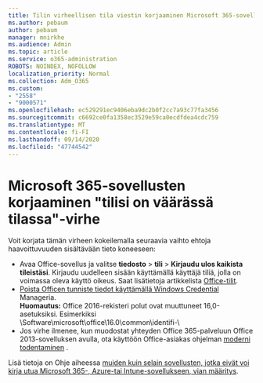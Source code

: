 ```yaml
---
title: Tilin virheellisen tila viestin korjaaminen Microsoft 365-sovelluksissa
ms.author: pebaum
author: pebaum
manager: mnirkhe
ms.audience: Admin
ms.topic: article
ms.service: o365-administration
ROBOTS: NOINDEX, NOFOLLOW
localization_priority: Normal
ms.collection: Adm_O365
ms.custom:
- "2558"
- "9000571"
ms.openlocfilehash: ec529291ec9406eba9dc2b0f2cc7a93c77fa3456
ms.sourcegitcommit: c6692ce0fa1358ec3529e59ca0ecdfdea4cdc759
ms.translationtype: MT
ms.contentlocale: fi-FI
ms.lasthandoff: 09/14/2020
ms.locfileid: "47744542"
---
```

# <a name="fixing-the-microsoft-365-apps-your-account-is-in-a-bad-state-error"></a>Microsoft 365-sovellusten korjaaminen "tilisi on väärässä tilassa"-virhe

Voit korjata tämän virheen kokeilemalla seuraavia vaihto ehtoja haavoittuvuuden sisältävään tieto koneeseen:

- Avaa Office-sovellus ja valitse **tiedosto**  >  **tili**  >  **Kirjaudu ulos kaikista tileistäsi**. Kirjaudu uudelleen sisään käyttämällä käyttäjä tiliä, jolla on voimassa oleva käyttö oikeus. Saat lisätietoja artikkelista [Office-tilit](https://support.office.com/article/accounts-in-office-628ea040-f265-49de-b986-be09c3ebf8a9).
- [Poista Officen tunniste tiedot käyttämällä Windows Credential](https://docs.microsoft.com/office/troubleshoot/error-messages/another-account-already-signed-in#step-3-clear-cached-credentials-on-the-computer) Manageria.<br>
  **Huomautus:** Office 2016-rekisteri polut ovat muuttuneet 16,0-asetuksiksi. Esimerkiksi \Software\microsoft\office\16.0\common\identifi-\
- Jos virhe ilmenee, kun muodostat yhteyden Office 365-palveluun Office 2013-sovelluksen avulla, ota käyttöön Office-asiakas ohjelman [moderni todentaminen](https://docs.microsoft.com/microsoft-365/admin/security-and-compliance/enable-modern-authentication) .

Lisä tietoja on Ohje aiheessa [muiden kuin selain sovellusten, jotka eivät voi kirja utua Microsoft 365-, Azure-tai Intune-sovellukseen, vian määritys](https://support.office.com/article/how-to-troubleshoot-non-browser-apps-that-can-t-sign-in-to-office-365-azure-or-intune-3ba1b268-66f6-462c-b0e5-070f5c2603c1).

